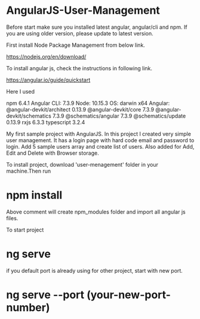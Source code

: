 # AngularJS-User-Management
Before start make sure you installed latest angular, angular/cli and npm. If you are using older version, please update to latest version.

First install Node Package Management from below link.

https://nodejs.org/en/download/

To install angular js, check the instructions in following link.

https://angular.io/guide/quickstart

Here I used

npm 6.4.1
Angular CLI: 7.3.9
Node: 10.15.3
OS: darwin x64
Angular: 
@angular-devkit/architect    0.13.9
@angular-devkit/core         7.3.9
@angular-devkit/schematics   7.3.9
@schematics/angular          7.3.9
@schematics/update           0.13.9
rxjs                         6.3.3
typescript                   3.2.4

My first sample project with AngularJS. In this project I created very simple user management. It has a login page with hard code email and password to login. Add 5 sample users array and create list of users. Also added for Add, Edit and Delete with Browser storage.

To install project, download 'user-menagement' folder in your machine.Then run
# npm install

Above comment will create npm_modules folder and import all angular js files.

To start project
# ng serve

if you default port is already using for other project, start with new port.
# ng serve --port (your-new-port-number)
  

